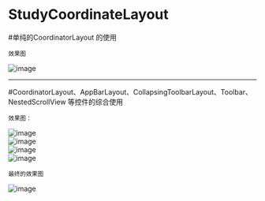 # StudyCoordinateLayout

#单纯的CoordinatorLayout 的使用

    效果图
![image](https://github.com/github1575558177/StudyCoordinateLayout/raw/master/screenshots/0.gif)<br>

***

#CoordinatorLayout、AppBarLayout、CollapsingToolbarLayout、Toolbar、NestedScrollView 等控件的综合使用

    效果图：
![image](https://github.com/github1575558177/StudyCoordinateLayout/raw/master/screenshots/1.gif)<br>
![image](https://github.com/github1575558177/StudyCoordinateLayout/blob/master/screenshots/2.gif)<br>
![image](https://github.com/github1575558177/StudyCoordinateLayout/blob/master/screenshots/3.gif)<br>
![image](https://github.com/github1575558177/StudyCoordinateLayout/blob/master/screenshots/4.gif)<br>

    最终的效果图
![image](https://github.com/github1575558177/StudyCoordinateLayout/blob/master/screenshots/5.gif)<br>
    
